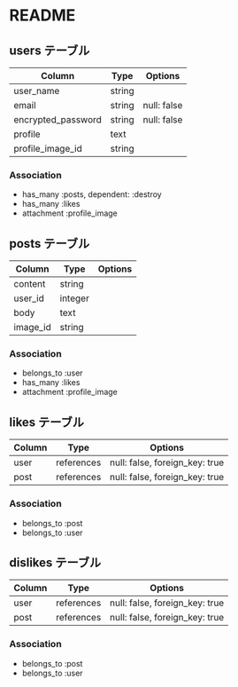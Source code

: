 # README

## users テーブル

| Column             | Type   | Options     |
| ------------------ | ------ | ----------- |
| user_name          | string |             |
| email              | string | null: false |
| encrypted_password | string | null: false |
| profile            | text   |             |
| profile_image_id   | string |             |

### Association

- has_many :posts, dependent: :destroy
- has_many :likes
- attachment :profile_image

## posts テーブル

| Column  | Type       | Options    |
| ------- | ---------- | ---------- |
| content | string     |            |
| user_id | integer    |            |
| body    | text       |            |
| image_id| string     |            |

### Association

- belongs_to :user
- has_many   :likes
- attachment :profile_image

## likes テーブル

| Column  | Type       | Options                        |
| ------- | ---------- | ------------------------------ |
| user    | references | null: false, foreign_key: true |
| post    | references | null: false, foreign_key: true |

### Association

- belongs_to :post
- belongs_to :user

## dislikes テーブル

| Column  | Type       | Options                        |
| ------- | ---------- | ------------------------------ |
| user    | references | null: false, foreign_key: true |
| post    | references | null: false, foreign_key: true |

### Association

- belongs_to :post
- belongs_to :user

